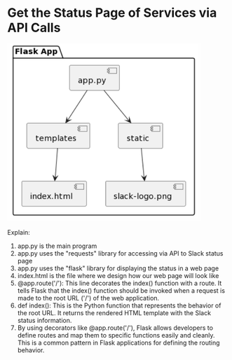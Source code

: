 # Get the Status Page of Services via API Calls

![alt text](plantuml_diagram.png)

Explain: 
1. app.py is the main program
2. app.py uses the "requests" library for accessing via API to Slack status page
3. app.py uses the "flask" library for displaying the status in a web page
4. index.html is the file where we design how our web page will look like
5. @app.route('/'): This line decorates the index() function with a route. It tells Flask that the index() function should be invoked when a request is made to the root URL ('/') of the web application.
6. def index(): This is the Python function that represents the behavior of the root URL. It returns the rendered HTML template with the Slack status information.
7. By using decorators like @app.route('/'), Flask allows developers to define routes and map them to specific functions easily and cleanly. This is a common pattern in Flask applications for defining the routing behavior.





